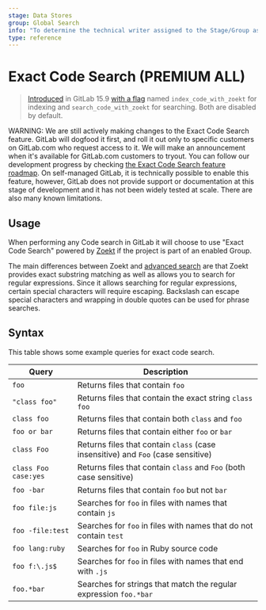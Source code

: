 ```yaml
---
stage: Data Stores
group: Global Search
info: "To determine the technical writer assigned to the Stage/Group associated with this page, see https://about.gitlab.com/handbook/product/ux/technical-writing/#assignments"
type: reference
---
```


# Exact Code Search **(PREMIUM ALL)**

> [Introduced](https://gitlab.com/gitlab-org/gitlab/-/merge_requests/105049) in GitLab 15.9 [with a flag](../../administration/feature_flags.md) named `index_code_with_zoekt` for indexing and `search_code_with_zoekt` for searching. Both are disabled by default.

WARNING:
We are still actively making changes to the Exact Code Search feature. GitLab will dogfood it first, and roll it out only to specific customers on GitLab.com who request access to it. We will make an announcement when it's available for GitLab.com customers to tryout. You can follow our development progress by checking [the Exact Code Search feature roadmap](https://gitlab.com/groups/gitlab-org/-/epics/9404).
On self-managed GitLab, it is technically possible to enable this feature, however, GitLab does not provide support or documentation at this stage of development and it has not been widely tested at scale. There are also many known limitations.

## Usage

When performing any Code search in GitLab it will choose to use "Exact Code
Search" powered by [Zoekt](https://github.com/sourcegraph/zoekt) if the project
is part of an enabled Group.

The main differences between Zoekt and [advanced search](advanced_search.md)
are that Zoekt provides exact substring matching as well as allows you to
search for regular expressions. Since it allows searching for regular
expressions, certain special characters will require escaping. Backslash can
escape special characters and wrapping in double quotes can be used for phrase
searches.

## Syntax

This table shows some example queries for exact code search.

| Query                | Description                                                                           |
| -------------------- |-------------------------------------------------------------------------------------- |
| `foo`                | Returns files that contain `foo`                                                      |
| `"class foo"`        | Returns files that contain the exact string `class foo`                               |
| `class foo`          | Returns files that contain both `class` and `foo`                                     |
| `foo or bar`         | Returns files that contain either `foo` or `bar`                                      |
| `class Foo`          | Returns files that contain `class` (case insensitive) and `Foo` (case sensitive)      |
| `class Foo case:yes` | Returns files that contain `class` and `Foo` (both case sensitive)                    |
| `foo -bar`           | Returns files that contain `foo` but not `bar`                                        |
| `foo file:js`        | Searches for `foo` in files with names that contain `js`                              |
| `foo -file:test`     | Searches for `foo` in files with names that do not contain `test`                     |
| `foo lang:ruby`      | Searches for `foo` in Ruby source code                                                |
| `foo f:\.js$`        | Searches for `foo` in files with names that end with `.js`                            |
| `foo.*bar`           | Searches for strings that match the regular expression `foo.*bar`                     |
